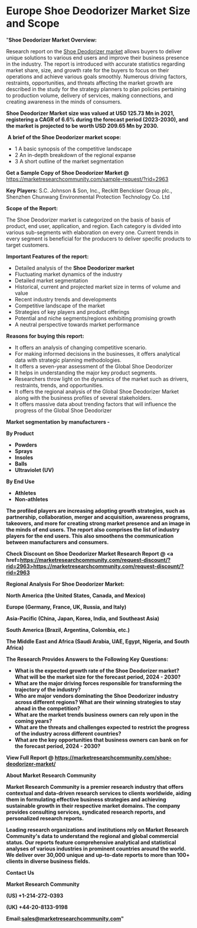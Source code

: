 # Europe Shoe Deodorizer Market Size and Scope 
"<strong>Shoe Deodorizer Market Overview:</strong>

Research report on the <a href=https://marketresearchcommunity.com/shoe-deodorizer-market/>Shoe Deodorizer market</a> allows buyers to deliver unique solutions to various end users and improve their business presence in the industry. The report is introduced with accurate statistics regarding market share, size, and growth rate for the buyers to focus on their operations and achieve various goals smoothly. Numerous driving factors, restraints, opportunities, and threats affecting the market growth are described in the study for the strategy planners to plan policies pertaining to production volume, delivery of services, making connections, and creating awareness in the minds of consumers.

<strong>Shoe Deodorizer Market size was valued at USD 125.73 Mn in 2021, registering a CAGR of 6.6% during the forecast period (2023-2030), and the market is projected to be worth USD 209.65 Mn by 2030.</strong>

 <Strong>A brief of the Shoe Deodorizer market scope:</Strong>
<ul>
 <li>1  A basic synopsis of the competitive landscape</li>
 <li>2  An in-depth breakdown of the regional expanse</li>
 <li>3  A short outline of the market segmentation</li>
</ul>
<strong>Get a Sample Copy of Shoe Deodorizer Market @ </b></strong><a href=https://marketresearchcommunity.com/sample-request/?rid=2963><u>https://marketresearchcommunity.com/sample-request/?rid=2963</u></a>

<strong>Key Players:</strong> 
S.C. Johnson &amp; Son, Inc., Reckitt Benckiser Group plc., Shenzhen Chunwang Environmental Protection Technology Co. Ltd

<strong>Scope of the Report:</strong>

The Shoe Deodorizer market is categorized on the basis of basis of product, end user, application, and region. Each category is divided into various sub-segments with elaboration on every one. Current trends in every segment is beneficial for the producers to deliver specific products to target customers.

<strong><b>Important Features of the report:</b></strong>
<ul>
  <li>Detailed analysis of the <strong><b>Shoe Deodorizer </b></strong><strong><b>market</b></strong></li>
  <li>Fluctuating market dynamics of the industry</li>
  <li>Detailed market segmentation</li>
  <li>Historical, current and projected market size in terms of volume and value</li>
  <li>Recent industry trends and developments</li>
  <li>Competitive landscape of the market</li>
  <li>Strategies of key players and product offerings</li>
  <li>Potential and niche segments/regions exhibiting promising growth</li>
  <li>A neutral perspective towards market performance</li>
</ul>
<strong><b>Reasons for buying this report:</b></strong>
<ul>
  <li>It offers an analysis of changing competitive scenario.</li>
  <li>For making informed decisions in the businesses, it offers analytical data with strategic planning methodologies.</li>
  <li>It offers a seven-year assessment of the Global Shoe Deodorizer</li>
  <li>It helps in understanding the major key product segments.</li>
  <li>Researchers throw light on the dynamics of the market such as drivers, restraints, trends, and opportunities.</li>
  <li>It offers the regional analysis of the Global Shoe Deodorizer Market along with the business profiles of several stakeholders.</li>
  <li>It offers massive data about trending factors that will influence the progress of the Global Shoe Deodorizer</li>
</ul>

<strong>Market segmentation by manufacturers -</strong>


<strong><strong>By Product</strong></h4>
<ul>
 	<li>Powders</li>
 	<li>Sprays</li>
 	<li>Insoles</li>
 	<li>Balls</li>
 	<li>Ultraviolet (UV)</li>
</ul>
<strong><strong>By End Use</strong></h4>
<ul>
 	<li>Athletes</li>
 	<li>Non-athletes</li>
</ul>

The profiled players are increasing adopting growth strategies, such as partnership, collaboration, merger and acquisition, awareness programs, takeovers, and more for creating strong market presence and an image in the minds of end users. The report also comprises the list of industry players for the end users. This also smoothens the communication between manufacturers and consumers.

<strong><b>Check Discount on Shoe Deodorizer Market Research Report @ </b></strong><a href=https://marketresearchcommunity.com/request-discount/?rid=2963><u>https://marketresearchcommunity.com/request-discount/?rid=2963</u></a>

<strong>Regional Analysis For Shoe Deodorizer Market:</strong>

<strong>North America</strong> (the United States, Canada, and Mexico)

<strong>Europe</strong> (Germany, France, UK, Russia, and Italy)

<strong>Asia-Pacific</strong> (China, Japan, Korea, India, and Southeast Asia)

<strong>South America</strong> (Brazil, Argentina, Colombia, etc.)

<strong>The Middle East and Africa</strong> (Saudi Arabia, UAE, Egypt, Nigeria, and South Africa)

<strong>The Research Provides Answers to the Following Key Questions:</strong>
<ul>
 	<li>What is the expected growth rate of the Shoe Deodorizer market? What will be the market size for the forecast period, 2024 - 2030?</li>
 	<li>What are the major driving forces responsible for transforming the trajectory of the industry?</li>
 	<li>Who are major vendors dominating the Shoe Deodorizer industry across different regions? What are their winning strategies to stay ahead in the competition?</li>
 	<li>What are the market trends business owners can rely upon in the coming years?</li>
 	<li>What are the threats and challenges expected to restrict the progress of the industry across different countries?</li>
 	<li>What are the key opportunities that business owners can bank on for the forecast period, 2024 - 2030?</li>
</ul>

<strong>View Full Report @</strong> <a href=https://marketresearchcommunity.com/shoe-deodorizer-market/>https://marketresearchcommunity.com/shoe-deodorizer-market/</a>

<strong>About Market Research Community</strong>

Market Research Community is a premier research industry that offers contextual and data-driven research services to clients worldwide, aiding them in formulating effective business strategies and achieving sustainable growth in their respective market domains. The company provides consulting services, syndicated research reports, and personalized research reports.

Leading research organizations and institutions rely on Market Research Community's data to understand the regional and global commercial status. Our reports feature comprehensive analytical and statistical analyses of various industries in prominent countries around the world. We deliver over 30,000 unique and up-to-date reports to more than 100+ clients in diverse business fields.

<strong>Contact Us</strong>

<strong>Market Research Community</strong>

(US) +1-214-272-0393

(UK) +44-20-8133-9198

<strong>Email:</strong>sales@marketresearchcommunity.com"

